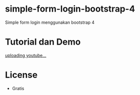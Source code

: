 # simple-form-login-bootstrap-4
Simple form login menggunakan bootstrap 4

# Tutorial dan Demo
[uploading youtube...](https://youtube.com)

# License
* Gratis
